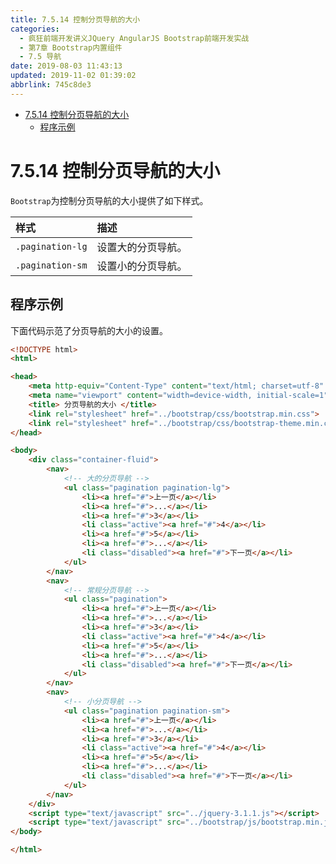 ```yaml
---
title: 7.5.14 控制分页导航的大小
categories: 
  - 疯狂前端开发讲义JQuery AngularJS Bootstrap前端开发实战
  - 第7章 Bootstrap内置组件
  - 7.5 导航
date: 2019-08-03 11:43:13
updated: 2019-11-02 01:39:02
abbrlink: 745c8de3
---
```

- [7.5.14 控制分页导航的大小](/ReadingNotes/745c8de3/#7-5-14-控制分页导航的大小)
    - [程序示例](/ReadingNotes/745c8de3/#程序示例)

<!--more-->
<script src="https://cdn.bootcss.com/jquery/3.4.0/jquery.slim.min.js"></script>
<script>$(document).ready(function () {$(".post-body > ul:nth-child(1)").hide();});</script>

<!--end-->
<!--SSTStart-->
# 7.5.14 控制分页导航的大小 #
`Bootstrap`为控制分页导航的大小提供了如下样式。

|样式|描述|
|:---|:---|
|`.pagination-lg`|设置大的分页导航。|
|`.pagination-sm`|设置小的分页导航。|
<!--SSTStop-->
## 程序示例 ##
下面代码示范了分页导航的大小的设置。
```html
<!DOCTYPE html>
<html>

<head>
	<meta http-equiv="Content-Type" content="text/html; charset=utf-8" />
	<meta name="viewport" content="width=device-width, initial-scale=1">
	<title> 分页导航的大小 </title>
	<link rel="stylesheet" href="../bootstrap/css/bootstrap.min.css">
	<link rel="stylesheet" href="../bootstrap/css/bootstrap-theme.min.css">
</head>

<body>
	<div class="container-fluid">
		<nav>
			<!-- 大的分页导航 -->
			<ul class="pagination pagination-lg">
				<li><a href="#">上一页</a></li>
				<li><a href="#">...</a></li>
				<li><a href="#">3</a></li>
				<li class="active"><a href="#">4</a></li>
				<li><a href="#">5</a></li>
				<li><a href="#">...</a></li>
				<li class="disabled"><a href="#">下一页</a></li>
			</ul>
		</nav>
		<nav>
			<!-- 常规分页导航 -->
			<ul class="pagination">
				<li><a href="#">上一页</a></li>
				<li><a href="#">...</a></li>
				<li><a href="#">3</a></li>
				<li class="active"><a href="#">4</a></li>
				<li><a href="#">5</a></li>
				<li><a href="#">...</a></li>
				<li class="disabled"><a href="#">下一页</a></li>
			</ul>
		</nav>
		<nav>
			<!-- 小分页导航 -->
			<ul class="pagination pagination-sm">
				<li><a href="#">上一页</a></li>
				<li><a href="#">...</a></li>
				<li><a href="#">3</a></li>
				<li class="active"><a href="#">4</a></li>
				<li><a href="#">5</a></li>
				<li><a href="#">...</a></li>
				<li class="disabled"><a href="#">下一页</a></li>
			</ul>
		</nav>
	</div>
	<script type="text/javascript" src="../jquery-3.1.1.js"></script>
	<script type="text/javascript" src="../bootstrap/js/bootstrap.min.js"></script>
</body>

</html>
```

